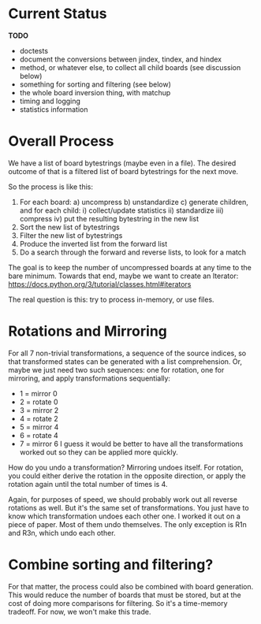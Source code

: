 # Current Status

__TODO__
- doctests
- document the conversions between jindex, tindex, and hindex
- method, or whatever else, to collect all child boards (see discussion below)
- something for sorting and filtering (see below)
- the whole board inversion thing, with matchup
- timing and logging
- statistics information

# Overall Process

We have a list of board bytestrings (maybe even in a file).
The desired outcome of that is a filtered list of board bytestrings for the next move.

So the process is like this:
1) For each board:
  a) uncompress
  b) unstandardize
  c) generate children, and for each child:
    i) collect/update statistics
    ii) standardize
    iii) compress
    iv) put the resulting bytestring in the new list
2) Sort the new list of bytestrings
3) Filter the new list of bytestrings
4) Produce the inverted list from the forward list
5) Do a search through the forward and reverse lists, to look for a match

The goal is to keep the number of uncompressed boards at any time to the bare minimum.
Towards that end, maybe we want to create an Iterator:
https://docs.python.org/3/tutorial/classes.html#iterators

The real question is this:
try to process in-memory, or use files.


# Rotations and Mirroring

For all 7 non-trivial transformations, a sequence
of the source indices,
so that transformed states can be generated with a list comprehension.
Or, maybe we just need two such sequences: one for rotation, one for mirroring,
and apply transformations sequentially:
  - 1 = mirror 0
  - 2 = rotate 0
  - 3 = mirror 2
  - 4 = rotate 2
  - 5 = mirror 4
  - 6 = rotate 4
  - 7 = mirror 6
I guess it would be better to have all the transformations worked out so they can be applied more quickly.

How do you undo a transformation?
Mirroring undoes itself.
For rotation,
you could either derive the rotation in the opposite direction,
or apply the rotation again until the total number of times is 4.

Again, for purposes of speed, we should probably work out all reverse rotations as well.
But it's the same set of transformations.
You just have to know which transformation undoes each other one.
I worked it out on a piece of paper.
Most of them undo themselves.
The only exception is R1n and R3n, which undo each other.

# Combine sorting and filtering?
For that matter, the process could also be combined with board generation.
This would reduce the number of boards that must be stored,
but at the cost of doing more comparisons for filtering.
So it's a time-memory tradeoff.
For now, we won't make this trade.

